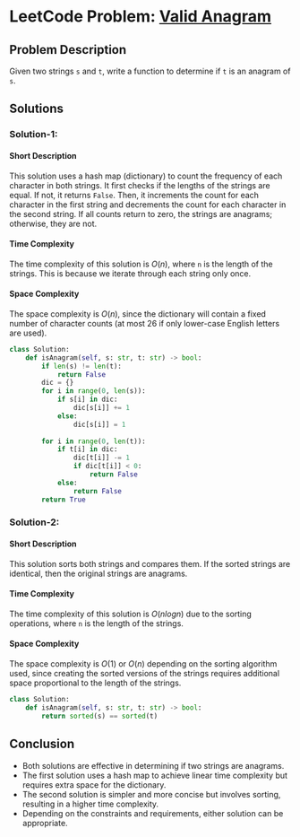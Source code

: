 # LeetCode Problem: [Valid Anagram](https://leetcode.com/problems/valid-anagram/description/)

## Problem Description
Given two strings `s` and `t`, write a function to determine if `t` is an anagram of `s`.

## Solutions

### Solution-1:
#### Short Description
This solution uses a hash map (dictionary) to count the frequency of each character in both strings. It first checks if the lengths of the strings are equal. If not, it returns `False`. Then, it increments the count for each character in the first string and decrements the count for each character in the second string. If all counts return to zero, the strings are anagrams; otherwise, they are not.

#### Time Complexity
The time complexity of this solution is $O(n)$, where `n` is the length of the strings. This is because we iterate through each string only once.

#### Space Complexity
The space complexity is $O(n)$, since the dictionary will contain a fixed number of character counts (at most 26 if only lower-case English letters are used).

```python
class Solution:
    def isAnagram(self, s: str, t: str) -> bool:
        if len(s) != len(t):
            return False
        dic = {}
        for i in range(0, len(s)):
            if s[i] in dic:
                dic[s[i]] += 1
            else:
                dic[s[i]] = 1
        
        for i in range(0, len(t)):
            if t[i] in dic:
                dic[t[i]] -= 1
                if dic[t[i]] < 0:
                    return False
            else:
                return False
        return True
```


### Solution-2:
#### Short Description
This solution sorts both strings and compares them. If the sorted strings are identical, then the original strings are anagrams.

#### Time Complexity
The time complexity of this solution is $O(n log n)$ due to the sorting operations, where `n` is the length of the strings.

#### Space Complexity
The space complexity is $O(1)$ or $O(n)$ depending on the sorting algorithm used, since creating the sorted versions of the strings requires additional space proportional to the length of the strings.

```python
class Solution:
    def isAnagram(self, s: str, t: str) -> bool:
        return sorted(s) == sorted(t)
```

## Conclusion
- Both solutions are effective in determining if two strings are anagrams.
- The first solution uses a hash map to achieve linear time complexity but requires extra space for the dictionary.
- The second solution is simpler and more concise but involves sorting, resulting in a higher time complexity.
- Depending on the constraints and requirements, either solution can be appropriate.
